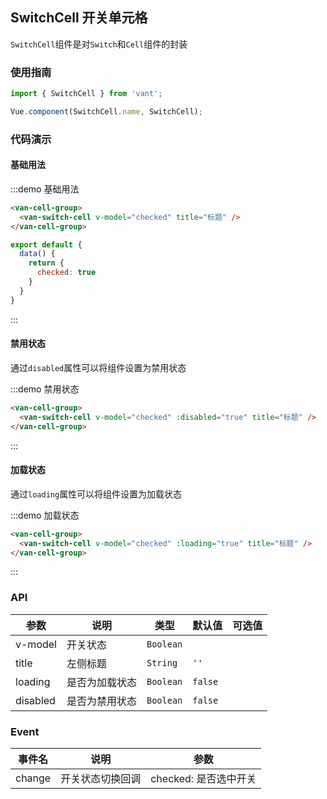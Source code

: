 ## SwitchCell 开关单元格

`SwitchCell`组件是对`Switch`和`Cell`组件的封装

<script>
export default {
  data() {
    return {
      checked: true
    }
  }
}
</script>

### 使用指南
``` javascript
import { SwitchCell } from 'vant';

Vue.component(SwitchCell.name, SwitchCell);
```

### 代码演示

#### 基础用法

:::demo 基础用法
```html
<van-cell-group>
  <van-switch-cell v-model="checked" title="标题" />
</van-cell-group>
```

```javascript
export default {
  data() {
    return {
      checked: true
    }
  }
}
```
:::

#### 禁用状态
通过`disabled`属性可以将组件设置为禁用状态

:::demo 禁用状态
```html
<van-cell-group>
  <van-switch-cell v-model="checked" :disabled="true" title="标题" />
</van-cell-group>
```
:::

#### 加载状态
通过`loading`属性可以将组件设置为加载状态

:::demo 加载状态
```html
<van-cell-group>
  <van-switch-cell v-model="checked" :loading="true" title="标题" />
</van-cell-group>
```
:::

### API

| 参数 | 说明 | 类型 | 默认值 | 可选值 |
|-----------|-----------|-----------|-------------|-------------|
| v-model | 开关状态 | `Boolean` | | |
| title | 左侧标题 |  `String` | `''` | |
| loading | 是否为加载状态 |  `Boolean` | `false` | |
| disabled | 是否为禁用状态 |  `Boolean` | `false` | |

### Event

| 事件名 | 说明 | 参数 |
|-----------|-----------|-----------|
| change | 开关状态切换回调 | checked: 是否选中开关 |